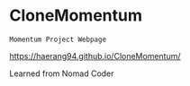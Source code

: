 # CloneMomentum

```Momentum Project Webpage```

https://haerang94.github.io/CloneMomentum/

Learned from Nomad Coder
